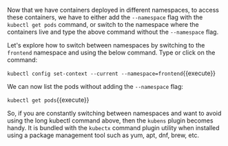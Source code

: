 
Now that we have containers deployed in different namespaces, to access these containers,  we have to either add the `--namespace` flag with the `kubectl get pods` command, or switch to the namespace where the containers live and type the above command without the `--namespace` flag.

Let's  explore how to switch between namespaces by switching to the `frontend` namespace and using the below command. Type or click on the command:

`kubectl config set-context --current --namespace=frontend`{{execute}}

We can now list the pods without adding the `--namespace` flag:

`kubectl get pods`{{execute}}


So, if you are constantly switching between namespaces and want to avoid using the long kubectl command above, then the `kubens` plugin becomes handy. It is bundled with the `kubectx` command plugin utility when installed using a package management tool such as yum, apt, dnf, brew, etc.

